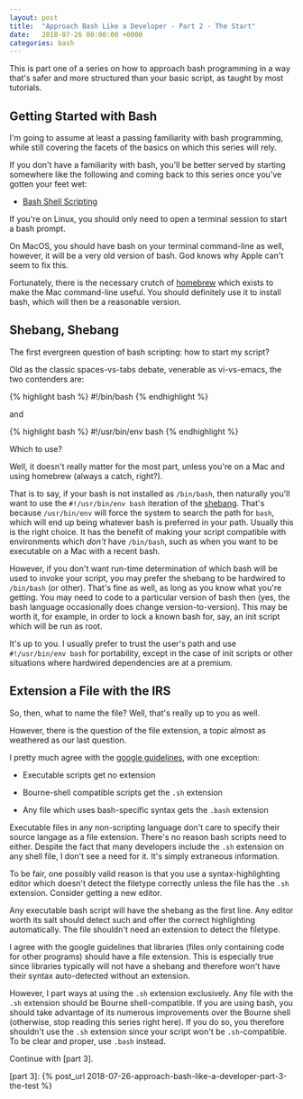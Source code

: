 ```yaml
---
layout: post
title:  "Approach Bash Like a Developer - Part 2 - The Start"
date:   2018-07-26 00:00:00 +0000
categories: bash
---
```


This is part one of a series on how to approach bash programming in a
way that's safer and more structured than your basic script, as taught
by most tutorials.

Getting Started with Bash
-------------------------

I'm going to assume at least a passing familiarity with bash
programming, while still covering the facets of the basics on which this
series will rely.

If you don't have a familiarity with bash, you'll be better served by
starting somewhere like the following and coming back to this series
once you've gotten your feet wet:

-   [Bash Shell Scripting]

If you're on Linux, you should only need to open a terminal session to
start a bash prompt.

On MacOS, you should have bash on your terminal command-line as well,
however, it will be a very old version of bash.  God knows why Apple
can't seem to fix this.

Fortunately, there is the necessary crutch of [homebrew] which exists to
make the Mac command-line useful.  You should definitely use it to
install bash, which will then be a reasonable version.

Shebang, Shebang
----------------

The first evergreen question of bash scripting: how to start my script?

Old as the classic spaces-vs-tabs debate, venerable as vi-vs-emacs, the
two contenders are:

{% highlight bash %}
    #!/bin/bash
{% endhighlight %}

and

{% highlight bash %}
    #!/usr/bin/env bash
{% endhighlight %}

Which to use?

Well, it doesn't really matter for the most part, unless you're on a Mac
and using homebrew (always a catch, right?).

That is to say, if your bash is not installed as `/bin/bash`, then
naturally you'll want to use the `#!/usr/bin/env bash` iteration of the
[shebang].  That's because `/usr/bin/env` will force the system to
search the path for `bash`, which will end up being whatever bash is
preferred in your path.  Usually this is the right choice.  It has the
benefit of making your script compatible with environments which *don't*
have `/bin/bash`, such as when you want to be executable on a Mac with a
recent bash.

However, if you don't want run-time determination of which bash will be
used to invoke your script, you may prefer the shebang to be hardwired
to `/bin/bash` (or other).  That's fine as well, as long as you know
what you're getting.  You may need to code to a particular version of
bash then (yes, the bash language occasionally does change
version-to-version).  This may be worth it, for example, in order to
lock a known bash for, say, an init script which will be run as root.

It's up to you.  I usually prefer to trust the user's path and use
`#!/usr/bin/env bash` for portability, except in the case of init
scripts or other situations where hardwired dependencies are at a
premium.

Extension a File with the IRS
-----------------------------

So, then, what to name the file?  Well, that's really up to you as well.

However, there is the question of the file extension, a topic almost as
weathered as our last question.

I pretty much agree with the [google guidelines], with one exception:

-   Executable scripts get no extension

-   Bourne-shell compatible scripts get the `.sh` extension

-   Any file which uses bash-specific syntax gets the `.bash` extension

Executable files in any non-scripting language don't care to specify
their source langage as a file extension.  There's no reason bash
scripts need to either.  Despite the fact that many developers include
the `.sh` extension on any shell file, I don't see a need for it.  It's
simply extraneous information.

To be fair, one possibly valid reason is that you use a
syntax-highlighting editor which doesn't detect the filetype correctly
unless the file has the `.sh` extension.  Consider getting a new editor.

Any executable bash script will have the shebang as the first line.  Any
editor worth its salt should detect such and offer the correct
highlighting automatically.  The file shouldn't need an extension to
detect the filetype.

I agree with the google guidelines that libraries (files only containing
code for other programs) should have a file extension.  This is
especially true since libraries typically will not have a shebang and
therefore won't have their syntax auto-detected without an extension.

However, I part ways at using the `.sh` extension exclusively.  Any file
with the `.sh` extension should be Bourne shell-compatible.  If you are
using bash, you should take advantage of its numerous improvements over
the Bourne shell (otherwise, stop reading this series right here).  If
you do so, you therefore shouldn't use the `.sh` extension since your
script won't be `.sh`-compatible.  To be clear and proper, use `.bash`
instead.

Continue with [part 3].

  [Bash Shell Scripting]: https://en.wikibooks.org/wiki/Bash_Shell_Scripting
  [homebrew]: https://brew.sh
  [shebang]: https://en.wikipedia.org/wiki/Shebang_(Unix)
  [google guidelines]: https://google.github.io/styleguide/shell.xml#File_Extensions
  [part 3]: {% post_url 2018-07-26-approach-bash-like-a-developer-part-3-the-test %}
